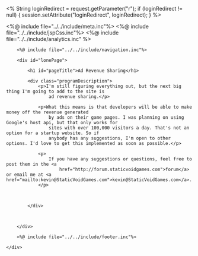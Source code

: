 
<%
	String loginRedirect = request.getParameter("r");
	if (loginRedirect != null) {
		session.setAttribute("loginRedirect", loginRedirect);
	}
%>

<!DOCTYPE HTML>
<html>

<head>
<title>Static Void Games - Login</title>
<%@ include file="../../include/meta.inc"%>
<%@ include file="../../include/jspCss.inc"%>
<%@ include file="../../include/analytics.inc" %>
</head>

<body>
	<div class="wrap">

		<%@ include file="../../include/navigation.inc"%>

		<div id="lonePage">

			<h1 id="pageTitle">Ad Revenue Sharing</h1>

			<div class="programDescription">
				<p>I'm still figuring everything out, but the next big thing I'm going to add to the site is
					ad revenue sharing.</p>

				<p>What this means is that developers will be able to make money off the revenue generated
					by ads on their game pages. I was planning on using Google's host api, but that only works for
					sites with over 100,000 visitors a day. That's not an option for a startup website. So if
					anybody has any suggestions, I'm open to other options. I'd love to get this implemented as soon as possible.</p>

				<p>
					If you have any suggestions or questions, feel free to post them in the <a
						href="http://forum.staticvoidgames.com">forum</a> or email me at <a href="mailto:kevin@StaticVoidGames.com">kevin@StaticVoidGames.com</a>.
				</p>



			</div>



		</div>

		<%@ include file="../../include/footer.inc"%>

	</div>

</body>

</html>